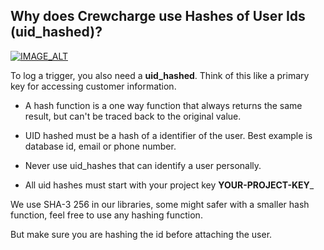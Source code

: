 
## Why does Crewcharge use Hashes of User Ids (uid_hashed)? 

[![IMAGE_ALT](https://i.imgur.com/QxYOMIk.png)](https://www.youtube.com/watch?v=ETVumUXvs94&feature=youtu.be)

To log a trigger, you also need a **uid_hashed**.
Think of this like a primary key for accessing customer information.

- A hash function is a one way function that always returns the same result, but
  can&apos;t be traced back to the original value.

- UID hashed must be a hash of a identifier of the user. Best example is database
  id, email or phone number.

- Never use uid_hashes that can identify a user personally.

- All uid hashes must start with your project key **YOUR-PROJECT-KEY**_

We use SHA-3 256 in our libraries, some might safer with a smaller hash function, feel free to use any
hashing function.

But make sure you are hashing the id before attaching the user.
